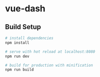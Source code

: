 # vue-dash
## Build Setup

``` bash
# install dependencies
npm install

# serve with hot reload at localhost:8080
npm run dev

# build for production with minification
npm run build
```
